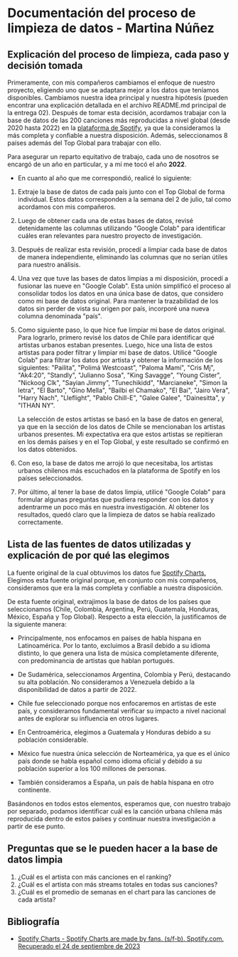 # Documentación del proceso de limpieza de datos - Martina Núñez

## Explicación del proceso de limpieza, cada paso y decisión tomada

Primeramente, con mis compañeros cambiamos el enfoque de nuestro proyecto, eligiendo uno que se adaptara mejor a los datos que teníamos disponibles. Cambiamos nuestra idea principal y nuestra hipótesis (pueden encontrar una explicación detallada en el archivo README.md principal de la entrega 02). Después de tomar esta decisión, acordamos trabajar con la base de datos de las 200 canciones más reproducidas a nivel global (desde 2020 hasta 2022) en la [plataforma de Spotify](https://charts.spotify.com/charts/view/regional-global-weekly/2020-02-06), ya que la consideramos la más completa y confiable a nuestra disposición. Además, seleccionamos 8 países además del Top Global para trabajar con ello.

Para asegurar un reparto equitativo de trabajo, cada uno de nosotros se encargó de un año en particular, y a mí me tocó el año __2022__.

* En cuanto al año que me correspondió, realicé lo siguiente:

1. Extraje la base de datos de cada país junto con el Top Global de forma individual. Estos datos corresponden a la semana del 2 de julio, tal como acordamos con mis compañeros.
1. Luego de obtener cada una de estas bases de datos, revisé detenidamente las columnas utilizando "Google Colab" para identificar cuáles eran relevantes para nuestro proyecto de investigación.
1. Después de realizar esta revisión, procedí a limpiar cada base de datos de manera independiente, eliminando las columnas que no serían útiles para nuestro análisis.
1. Una vez que tuve las bases de datos limpias a mi disposición, procedí a fusionar las nueve en "Google Colab". Esta unión simplificó el proceso al consolidar todos los datos en una única base de datos, que considero como mi base de datos original. Para mantener la trazabilidad de los datos sin perder de vista su origen por país, incorporé una nueva columna denominada "país".
1. Como siguiente paso, lo que hice fue limpiar mi base de datos original. Para lograrlo, primero revisé los datos de Chile para identificar qué artistas urbanos estaban presentes. Luego, hice una lista de estos artistas para poder filtrar y limpiar mi base de datos. Utilicé "Google Colab" para filtrar los datos por artista y obtener la información de los siguientes:  "Pailita", "Polimá Westcoast", "Paloma Mami", "Cris Mj", "Ak4:20", "Standly", "Julianno Sosa", "King Savagge", "Young Cister", "Nickoog Clk", "Sayian Jimmy", "Tunechikidd", "Marcianeke", "Simon la letra", "El Barto", "Gino Mella", "Bailbi el Chamako", "El Bai", "Jairo Vera", "Harry Nach", "Lleflight", "Pablo Chill-E", "Galee Galee", "Dainesitta", y "ITHAN NY". 

    La selección de estos artistas se basó en la base de datos en general, ya que en la sección de los datos de Chile se mencionaban los artistas urbanos presentes. Mi expectativa era que estos artistas se repitieran en los demás países y en el Top Global, y este resultado se confirmó en los datos obtenidos. 
1. Con eso, la base de datos me arrojó lo que necesitaba, los artistas urbanos chilenos más escuchados en la plataforma de Spotify en los países seleccionados.
1. Por último, al tener la base de datos limpia, utilicé "Google Colab" para formular algunas preguntas que pudiera responder con los datos y adentrarme un poco más en nuestra investigación. Al obtener los resultados, quedó claro que la limpieza de datos se había realizado correctamente.

## Lista de las fuentes de datos utilizadas y explicación de por qué las elegimos

La fuente original de la cual obtuvimos los datos fue [Spotify Charts.](https://charts.spotify.com/charts/view/regional-global-weekly/2020-02-06) Elegimos esta fuente original porque, en conjunto con mis compañeros, consideramos que era la más completa y confiable a nuestra disposición.

De esta fuente original, extrajimos la base de datos de los países que seleccionamos (Chile, Colombia, Argentina, Perú, Guatemala, Honduras, México, España y Top Global). Respecto a esta elección, la justificamos de la siguiente manera:

* Principalmente, nos enfocamos en países de habla hispana en Latinoamérica. Por lo tanto, excluimos a Brasil debido a su idioma distinto, lo que genera una lista de música completamente diferente, con predominancia de artistas que hablan portugués.

* De Sudamérica, seleccionamos Argentina, Colombia y Perú, destacando su alta población. No consideramos a Venezuela debido a la disponibilidad de datos a partir de 2022.

* Chile fue seleccionado porque nos enfocaremos en artistas de este país, y consideramos fundamental verificar su impacto a nivel nacional antes de explorar su influencia en otros lugares.

* En Centroamérica, elegimos a Guatemala y Honduras debido a su población considerable.

* México fue nuestra única selección de Norteamérica, ya que es el único país donde se habla español como idioma oficial y debido a su población superior a los 100 millones de personas.

* También consideramos a España, un país de habla hispana en otro continente.

Basándonos en todos estos elementos, esperamos que, con nuestro trabajo por separado, podamos identificar cuál es la canción urbana chilena más reproducida dentro de estos países y continuar nuestra investigación a partir de ese punto.

## Preguntas que se le pueden hacer a la base de datos limpia

1. ¿Cuál es el artista con más canciones en el ranking?
1. ¿Cuál es el artista con más streams totales en todas sus canciones?
1. ¿Cuál es el promedio de semanas en el chart para las canciones de cada artista?

## Bibliografía

* [Spotify Charts - Spotify Charts are made by fans. (s/f-b). Spotify.com. Recuperado el 24 de septiembre de 2023](https://charts.spotify.com/charts/view/regional-global-weekly/2020-02-06)